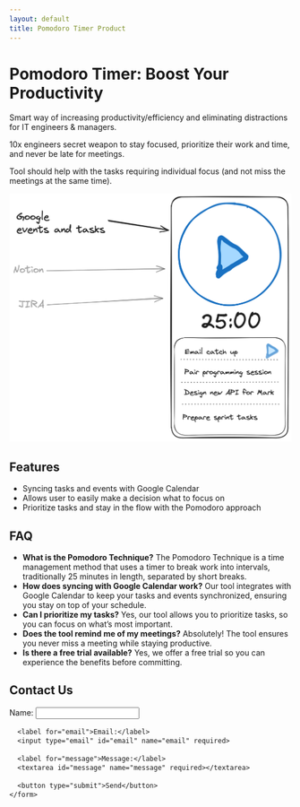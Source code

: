 ```yaml
---
layout: default
title: Pomodoro Timer Product
---
```


<div class="container">
  <div class="header">
    <div class="description">
      <h1>Pomodoro Timer: Boost Your Productivity</h1>
      <p>Smart way of increasing productivity/efficiency and eliminating distractions for IT engineers & managers.</p>
      <p>10x engineers secret weapon to stay focused, prioritize their work and time, and never be late for meetings.</p>
      <p>Tool should help with the tasks requiring individual focus (and not miss the meetings at the same time).</p>
    </div>
    <div class="screenshot">
      <img src="/assets/product-screenshot.png" alt="Product Screenshot">
    </div>
  </div>

  <div class="features">
    <h2>Features</h2>
    <ul>
      <li>Syncing tasks and events with Google Calendar</li>
      <li>Allows user to easily make a decision what to focus on</li>
      <li>Prioritize tasks and stay in the flow with the Pomodoro approach</li>
    </ul>
  </div>

  <div class="faq">
    <h2>FAQ</h2>
    <ul>
      <li><strong>What is the Pomodoro Technique?</strong> The Pomodoro Technique is a time management method that uses a timer to break work into intervals, traditionally 25 minutes in length, separated by short breaks.</li>
      <li><strong>How does syncing with Google Calendar work?</strong> Our tool integrates with Google Calendar to keep your tasks and events synchronized, ensuring you stay on top of your schedule.</li>
      <li><strong>Can I prioritize my tasks?</strong> Yes, our tool allows you to prioritize tasks, so you can focus on what’s most important.</li>
      <li><strong>Does the tool remind me of my meetings?</strong> Absolutely! The tool ensures you never miss a meeting while staying productive.</li>
      <li><strong>Is there a free trial available?</strong> Yes, we offer a free trial so you can experience the benefits before committing.</li>
    </ul>
  </div>

  <div class="contact">
    <h2>Contact Us</h2>
    <form action="/send-message" method="post">
      <label for="name">Name:</label>
      <input type="text" id="name" name="name" required>
      
      <label for="email">Email:</label>
      <input type="email" id="email" name="email" required>
      
      <label for="message">Message:</label>
      <textarea id="message" name="message" required></textarea>
      
      <button type="submit">Send</button>
    </form>
  </div>
</div>